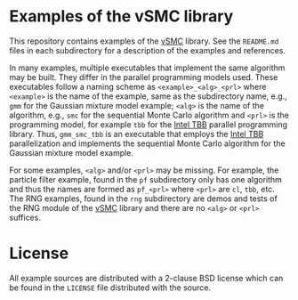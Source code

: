 # Examples of the vSMC library

This repository contains examples of the [vSMC][vSMC] library. See the
`README.md` files in each subdirectory for a description of the examples and
references.

In many examples, multiple executables that implement the same algorithm may be
built. They differ in the parallel programming models used. These executables
follow a naming scheme as `<example>_<alg>_<prl>` where `<example>` is the name
of the example, same as the subdirectory name, e.g., `gmm` for the Gaussian
mixture model example; `<alg>` is the name of the algorithm, e.g., `smc` for
the sequential Monte Carlo algorithm and `<prl>` is the programming model, for
example `tbb` for the [Intel TBB][Intel TBB] parallel programming library.
Thus, `gmm_smc_tbb` is an executable that employs the [Intel TBB][Intel TBB]
parallelization and implements the sequential Monte Carlo algorithm for the
Gaussian mixture model example.

For some examples, `<alg>` and/or `<prl>` may be missing. For example, the
particle filter example, found in the `pf` subdirectory only has one algorithm
and thus the names are formed as `pf_<prl>` where `<prl>` are `cl`, `tbb`, etc.
The RNG examples, found in the `rng` subdirectory are demos and tests of the
RNG module of the [vSMC][vSMC] library and there are no `<alg>` or `<prl>`
suffices.

# License

All example sources are distributed with a 2-clause BSD license which can
be found in the `LICENSE` file distributed with the source.

[Intel TBB]: http://threadingbuildingblocks.org/
[CMake]: http://www.cmake.org/
[vSMC]: https://github.com/zhouyan/vSMC
